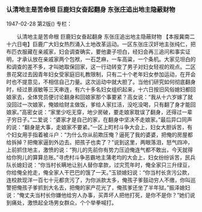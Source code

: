 ### 认清地主是苦命根  巨鹿妇女奋起翻身  东张庄追出地主隐蔽财物

1947-02-28
第2版()
专栏：

　　认清地主是苦命根
    巨鹿妇女奋起翻身
    东张庄追出地主隐蔽财物
    【本报冀南二十六日电】巨鹿广大妇女热烈涌入土地改革运动。一区东张庄汉奸地主张纯仁，把布匹衣服藏在亲戚家，妇会调查确实，要他妻子坦白，经妇会再三追问和事实证明，才承认放在亲戚家两个包袱，一石芝麻，一车高粱，一个条机。大家见坦白的和调查的差不多，才叫她取保回家，这一行动转变了男子对妇女轻视的观点。二区景花窝过去因青年妇女受家庭旧礼教限制，只有二十个老年妇女参加运动，在开会时也不提意见，不相信自己力量。这次运动中就大胆了。当他们研究如何彻底翻身时，经过景淑敏等三天串连，有六十多名妇女组织起来，十六日按旧风俗媳妇都回娘家去，全体党员便讨论翻身和回娘家那个事要紧？高女说：“我从十六岁嫁了就没回过一次娘家，俺娘给财主做饭，爹给人家扛活，没吃没喝，只有翻了身才能回娘家。”高密女说：“家里少吃无穿，地少房破，要走娘家耽误了翻身，还得过一辈子穷日子。”二爱说：“婆家才是自己的家，在翻身中坚决不走娘家。”最后异口同声的说：“翻身是大事，走娘家不要紧。”一区上町村斗争大会上，妇女大胆诉苦，有个妇女用手指着被斗户：“为什么你从前欺压俺？逼死了我的婆婆，把俺的房屋都给拆掉？把俺家逼到外边去。把孩子也卖了？”说到这里，两眼落泪，怒气四冲，上前抓住地主，激愤的说：“狗儿的先前你有势力压迫俺连气都不敢出，今天就得给你狗儿的算算总账。”寻虎村斗争恶霸地主蒲老均的大会上，妇女纷纷诉苦，民兵队长媳妇说：“你当村长瞒地让别人替你拿款，过灾荒年时，俺全家只三升绿豆，你给俺全抢走，俺全家人干巴巴的饿了一天。”玉锁媳妇说：“你当村长贪污公款，连校款现洋一百七十元都贪污了，为你派款太多，俺孩子爹鼓动穷人不缴，你叫巡警把俺孩子爹抓到大名去，把俺的家产花光了，俺孩爹还坐了半年狱。”振泽媳妇说：“俺丈夫当村长你嫌他给穷人办事，买弄坏人把他打死，是你不是你？”她们说到痛处，激愤起全场男女群众，个个举拳喊打。
